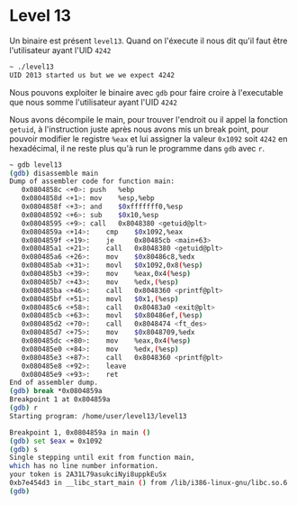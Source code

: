 # Level 13

Un binaire est présent `level13`. Quand on l'éxecute il nous dit qu'il faut être l'utilisateur ayant l'UID `4242`

```sh
~ ./level13
UID 2013 started us but we we expect 4242
```

Nous pouvons exploiter le binaire avec `gdb` pour faire croire à l'executable que nous somme l'utilisateur ayant l'UID `4242`

Nous avons décompile le main, pour trouver l'endroit ou il appel la fonction `getuid`, à l'instruction juste après nous avons mis un break point, pour pouvoir modifier le registre `%eax` et lui assigner la valeur `0x1092` soit `4242` en hexadécimal, il ne reste plus qu'à run le programme dans `gdb` avec `r`.

```sh
~ gdb level13
(gdb) disassemble main
Dump of assembler code for function main:
   0x0804858c <+0>:	push   %ebp
   0x0804858d <+1>:	mov    %esp,%ebp
   0x0804858f <+3>:	and    $0xfffffff0,%esp
   0x08048592 <+6>:	sub    $0x10,%esp
   0x08048595 <+9>:	call   0x8048380 <getuid@plt>
   0x0804859a <+14>:	cmp    $0x1092,%eax
   0x0804859f <+19>:	je     0x80485cb <main+63>
   0x080485a1 <+21>:	call   0x8048380 <getuid@plt>
   0x080485a6 <+26>:	mov    $0x80486c8,%edx
   0x080485ab <+31>:	movl   $0x1092,0x8(%esp)
   0x080485b3 <+39>:	mov    %eax,0x4(%esp)
   0x080485b7 <+43>:	mov    %edx,(%esp)
   0x080485ba <+46>:	call   0x8048360 <printf@plt>
   0x080485bf <+51>:	movl   $0x1,(%esp)
   0x080485c6 <+58>:	call   0x80483a0 <exit@plt>
   0x080485cb <+63>:	movl   $0x80486ef,(%esp)
   0x080485d2 <+70>:	call   0x8048474 <ft_des>
   0x080485d7 <+75>:	mov    $0x8048709,%edx
   0x080485dc <+80>:	mov    %eax,0x4(%esp)
   0x080485e0 <+84>:	mov    %edx,(%esp)
   0x080485e3 <+87>:	call   0x8048360 <printf@plt>
   0x080485e8 <+92>:	leave
   0x080485e9 <+93>:	ret
End of assembler dump.
(gdb) break *0x0804859a
Breakpoint 1 at 0x804859a
(gdb) r
Starting program: /home/user/level13/level13

Breakpoint 1, 0x0804859a in main ()
(gdb) set $eax = 0x1092
(gdb) s
Single stepping until exit from function main,
which has no line number information.
your token is 2A31L79asukciNyi8uppkEuSx
0xb7e454d3 in __libc_start_main () from /lib/i386-linux-gnu/libc.so.6
(gdb)
```

